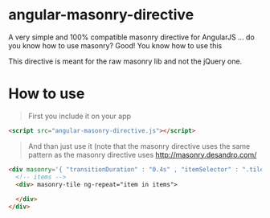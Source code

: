 angular-masonry-directive
=========================

A very simple and 100% compatible masonry directive for AngularJS ... do you know how to use masonry? Good! You know how to use this

This directive is meant for the raw masonry lib and not the jQuery one.

# How to use

> First you include it on your app

```html
<script src="angular-masonry-directive.js"></script>
```

> And than just use it (note that the masonry directive uses the same pattern as the masonry directive uses http://masonry.desandro.com/

```html
<div masonry='{ "transitionDuration" : "0.4s" , "itemSelector" : ".tile"}'>
  <!-- items -->
  <div> masonry-tile ng-repeat="item in items">
        
  </div>
</div>
```
